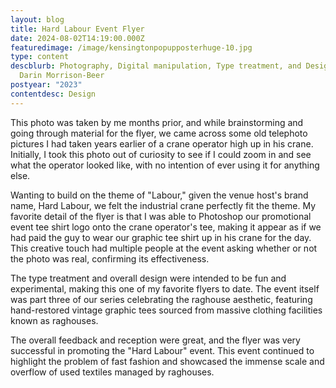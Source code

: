 ```yaml
---
layout: blog
title: Hard Labour Event Flyer
date: 2024-08-02T14:19:00.000Z
featuredimage: /image/kensingtonpopupposterhuge-10.jpg
type: content
descblurb: Photography, Digital manipulation, Type treatment, and Design by
  Darin Morrison-Beer
postyear: "2023"
contentdesc: Design
---
```

This photo was taken by me months prior, and while brainstorming and going through material for the flyer, we came across some old telephoto pictures I had taken years earlier of a crane operator high up in his crane. Initially, I took this photo out of curiosity to see if I could zoom in and see what the operator looked like, with no intention of ever using it for anything else.

Wanting to build on the theme of "Labour," given the venue host's brand name, Hard Labour, we felt the industrial crane perfectly fit the theme. My favorite detail of the flyer is that I was able to Photoshop our promotional event tee shirt logo onto the crane operator's tee, making it appear as if we had paid the guy to wear our graphic tee shirt up in his crane for the day. This creative touch had multiple people at the event asking whether or not the photo was real, confirming its effectiveness.

The type treatment and overall design were intended to be fun and experimental, making this one of my favorite flyers to date. The event itself was part three of our series celebrating the raghouse aesthetic, featuring hand-restored vintage graphic tees sourced from massive clothing facilities known as raghouses.

The overall feedback and reception were great, and the flyer was very successful in promoting the "Hard Labour" event. This event continued to highlight the problem of fast fashion and showcased the immense scale and overflow of used textiles managed by raghouses.
